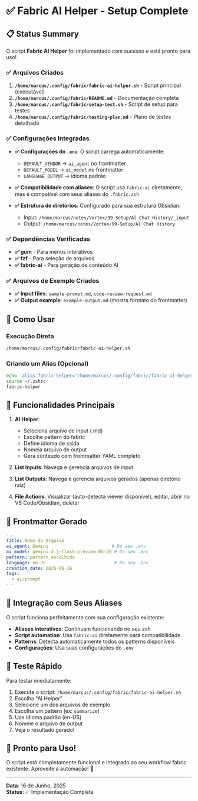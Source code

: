 # ✅ Fabric AI Helper - Setup Complete

## 📋 Status Summary

O script **Fabric AI Helper** foi implementado com sucesso e está pronto para uso!

### ✅ Arquivos Criados

1. **`/home/marcus/.config/fabric/fabric-ai-helper.sh`** - Script principal (executável)
2. **`/home/marcus/.config/fabric/README.md`** - Documentação completa
3. **`/home/marcus/.config/fabric/setup-test.sh`** - Script de setup para testes
4. **`/home/marcus/.config/fabric/testing-plan.md`** - Plano de testes detalhado

### ✅ Configurações Integradas

- **✅ Configurações do `.env`**: O script carrega automaticamente:
  - `DEFAULT_VENDOR` → `ai_agent` no frontmatter
  - `DEFAULT_MODEL` → `ai_model` no frontmatter  
  - `LANGUAGE_OUTPUT` → idioma padrão
  
- **✅ Compatibilidade com aliases**: O script usa `fabric-ai` diretamente, mas é compatível com seus aliases do `.fabric.zsh`

- **✅ Estrutura de diretórios**: Configurado para sua estrutura Obsidian:
  - Input: `/home/marcus/notes/Vortex/99-Setup/Al Chat History/_input`
  - Output: `/home/marcus/notes/Vortex/99-Setup/Al Chat History`

### ✅ Dependências Verificadas

- **✅ gum** - Para menus interativos
- **✅ fzf** - Para seleção de arquivos
- **✅ fabric-ai** - Para geração de conteúdo AI

### ✅ Arquivos de Exemplo Criados

- **✅ Input files**: `sample-prompt.md`, `code-review-request.md`
- **✅ Output example**: `example-output.md` (mostra formato do frontmatter)

## 🚀 Como Usar

### Execução Direta
```bash
/home/marcus/.config/fabric/fabric-ai-helper.sh
```

### Criando um Alias (Opcional)
```bash
echo 'alias fabric-helper="/home/marcus/.config/fabric/fabric-ai-helper.sh"' >> ~/.zshrc
source ~/.zshrc
fabric-helper
```

## 🎯 Funcionalidades Principais

1. **AI Helper**: 
   - Seleciona arquivo de input (.md)
   - Escolhe pattern do fabric
   - Define idioma de saída
   - Nomeia arquivo de output
   - Gera conteúdo com frontmatter YAML completo

2. **List Inputs**: Navega e gerencia arquivos de input
3. **List Outputs**: Navega e gerencia arquivos gerados (apenas diretório raiz)
4. **File Actions**: Visualizar (auto-detecta viewer disponível), editar, abrir no VS Code/Obsidian, deletar

## 📝 Frontmatter Gerado

```yaml
---
title: Nome do Arquivo
ai_agent: Gemini                        # Do seu .env
ai_model: gemini-2.5-flash-preview-05-20 # Do seu .env  
pattern: pattern_escolhido
language: en-US                          # Do seu .env
creation_date: 2025-06-16
tags:
  - ai/prompt
---
```

## 🔧 Integração com Seus Aliases

O script funciona perfeitamente com sua configuração existente:

- **Aliases interativos**: Continuam funcionando no seu zsh
- **Script automation**: Usa `fabric-ai` diretamente para compatibilidade
- **Patterns**: Detecta automaticamente todos os patterns disponíveis
- **Configurações**: Usa suas configurações do `.env`

## 🧪 Teste Rápido

Para testar imediatamente:

1. Execute o script: `/home/marcus/.config/fabric/fabric-ai-helper.sh`
2. Escolha "AI Helper" 
3. Selecione um dos arquivos de exemplo
4. Escolha um pattern (ex: `summarize`)
5. Use idioma padrão (en-US)
6. Nomeie o arquivo de output
7. Veja o resultado gerado!

## 🎉 Pronto para Uso!

O script está completamente funcional e integrado ao seu workflow fabric existente. Aproveite a automação! 🚀

---
**Data**: 16 de Junho, 2025  
**Status**: ✅ Implementação Completa

